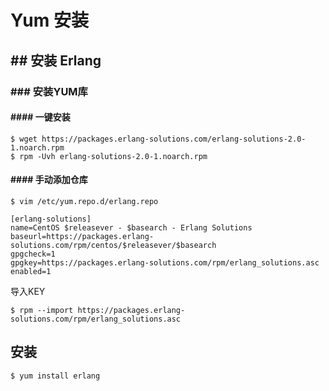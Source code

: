 # Yum 安装

## ## 安装 Erlang


### ### 安装YUM库


#### #### 一键安装

```
$ wget https://packages.erlang-solutions.com/erlang-solutions-2.0-1.noarch.rpm
$ rpm -Uvh erlang-solutions-2.0-1.noarch.rpm
```

#### #### 手动添加仓库

```
$ vim /etc/yum.repo.d/erlang.repo
```

```
[erlang-solutions]
name=CentOS $releasever - $basearch - Erlang Solutions
baseurl=https://packages.erlang-solutions.com/rpm/centos/$releasever/$basearch
gpgcheck=1
gpgkey=https://packages.erlang-solutions.com/rpm/erlang_solutions.asc
enabled=1
```

导入KEY

```
$ rpm --import https://packages.erlang-solutions.com/rpm/erlang_solutions.asc
```

## 安装

```
$ yum install erlang
```